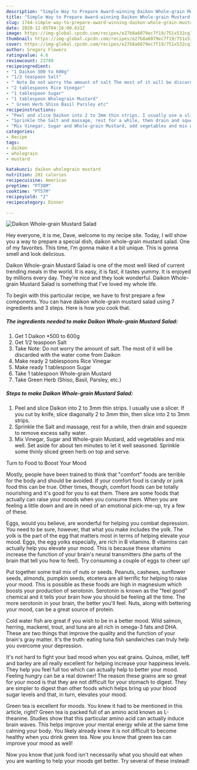 ```yaml
---
description: "Simple Way to Prepare Award-winning Daikon Whole-grain Mustard Salad"
title: "Simple Way to Prepare Award-winning Daikon Whole-grain Mustard Salad"
slug: 1744-simple-way-to-prepare-award-winning-daikon-whole-grain-mustard-salad
date: 2020-12-05T04:16:00.631Z
image: https://img-global.cpcdn.com/recipes/e27b8a6079ec7f19/751x532cq70/daikon-whole-grain-mustard-salad-recipe-main-photo.jpg
thumbnail: https://img-global.cpcdn.com/recipes/e27b8a6079ec7f19/751x532cq70/daikon-whole-grain-mustard-salad-recipe-main-photo.jpg
cover: https://img-global.cpcdn.com/recipes/e27b8a6079ec7f19/751x532cq70/daikon-whole-grain-mustard-salad-recipe-main-photo.jpg
author: Gregory Flowers
ratingvalue: 4.6
reviewcount: 23749
recipeingredient:
- "1 Daikon 500 to 600g"
- "1/2 teaspoon Salt"
- " Note Do not worry the amount of salt The most of it will be discarded with the water come from Daikon"
- "2 tablespoons Rice Vinegar"
- "1 tablespoon Sugar"
- "1 tablespoon Wholegrain Mustard"
- " Green Herb Shiso Basil Parsley etc"
recipeinstructions:
- "Peel and slice Daikon into 2 to 3mm thin strips. I usually use a slicer. If you cut by knife, slice diagonally 2 to 3mm thin, then slice into 2 to 3mm strips."
- "Sprinkle the Salt and massage, rest for a while, then drain and squeeze to remove excess salty water."
- "Mix Vinegar, Sugar and Whole-grain Mustard, add vegetables and mix well. Set aside for about ten minutes to let it well seasoned. Sprinkle some thinly sliced green herb on top and serve."
categories:
- Recipe
tags:
- daikon
- wholegrain
- mustard

katakunci: daikon wholegrain mustard 
nutrition: 281 calories
recipecuisine: American
preptime: "PT38M"
cooktime: "PT57M"
recipeyield: "2"
recipecategory: Dinner

---
```



![Daikon Whole-grain Mustard Salad](https://img-global.cpcdn.com/recipes/e27b8a6079ec7f19/751x532cq70/daikon-whole-grain-mustard-salad-recipe-main-photo.jpg)

Hey everyone, it is me, Dave, welcome to my recipe site. Today, I will show you a way to prepare a special dish, daikon whole-grain mustard salad. One of my favorites. This time, I'm gonna make it a bit unique. This is gonna smell and look delicious.



Daikon Whole-grain Mustard Salad is one of the most well liked of current trending meals in the world. It is easy, it is fast, it tastes yummy. It is enjoyed by millions every day. They're nice and they look wonderful. Daikon Whole-grain Mustard Salad is something that I've loved my whole life.


To begin with this particular recipe, we have to first prepare a few components. You can have daikon whole-grain mustard salad using 7 ingredients and 3 steps. Here is how you cook that.

<!--inarticleads1-->

##### The ingredients needed to make Daikon Whole-grain Mustard Salad:

1. Get 1 Daikon *500 to 600g
1. Get 1/2 teaspoon Salt
1. Take  Note: Do not worry the amount of salt. The most of it will be discarded with the water come from Daikon
1. Make ready 2 tablespoons Rice Vinegar
1. Make ready 1 tablespoon Sugar
1. Take 1 tablespoon Whole-grain Mustard
1. Take  Green Herb (Shiso, Basil, Parsley, etc.)




<!--inarticleads2-->

##### Steps to make Daikon Whole-grain Mustard Salad:

1. Peel and slice Daikon into 2 to 3mm thin strips. I usually use a slicer. If you cut by knife, slice diagonally 2 to 3mm thin, then slice into 2 to 3mm strips.
1. Sprinkle the Salt and massage, rest for a while, then drain and squeeze to remove excess salty water.
1. Mix Vinegar, Sugar and Whole-grain Mustard, add vegetables and mix well. Set aside for about ten minutes to let it well seasoned. Sprinkle some thinly sliced green herb on top and serve.




Turn to Food to Boost Your Mood


Mostly, people have been trained to think that "comfort" foods are terrible for the body and should be avoided. If your comfort food is candy or junk food this can be true. Other times, though, comfort foods can be totally nourishing and it's good for you to eat them. There are some foods that actually can raise your moods when you consume them. When you are feeling a little down and are in need of an emotional pick-me-up, try a few of these.

Eggs, would you believe, are wonderful for helping you combat depression. You need to be sure, however, that what you make includes the yolk. The yolk is the part of the egg that matters most in terms of helping elevate your mood. Eggs, the egg yolks especially, are rich in B vitamins. B vitamins can actually help you elevate your mood. This is because these vitamins increase the function of your brain's neural transmitters (the parts of the brain that tell you how to feel). Try consuming a couple of eggs to cheer up!

Put together some trail mix of nuts or seeds. Peanuts, cashews, sunflower seeds, almonds, pumpkin seeds, etcetera are all terrific for helping to raise your mood. This is possible as these foods are high in magnesium which boosts your production of serotonin. Serotonin is known as the "feel good" chemical and it tells your brain how you should be feeling all the time. The more serotonin in your brain, the better you'll feel. Nuts, along with bettering your mood, can be a great source of protein.

Cold water fish are great if you wish to be in a better mood. Wild salmon, herring, mackerel, trout, and tuna are all rich in omega-3 fats and DHA. These are two things that improve the quality and the function of your brain's gray matter. It's the truth: eating tuna fish sandwiches can truly help you overcome your depression. 

It's not hard to fight your bad mood when you eat grains. Quinoa, millet, teff and barley are all really excellent for helping increase your happiness levels. They help you feel full too which can actually help to better your mood. Feeling hungry can be a real downer! The reason these grains are so great for your mood is that they are not difficult for your stomach to digest. They are simpler to digest than other foods which helps bring up your blood sugar levels and that, in turn, elevates your mood.

Green tea is excellent for moods. You knew it had to be mentioned in this article, right? Green tea is packed full of an amino acid known as L-theanine. Studies show that this particular amino acid can actually induce brain waves. This helps improve your mental energy while at the same time calming your body. You likely already knew it is not difficult to become healthy when you drink green tea. Now you know that green tea can improve your mood as well!

Now you know that junk food isn't necessarily what you should eat when you are wanting to help your moods get better. Try several of these instead!

